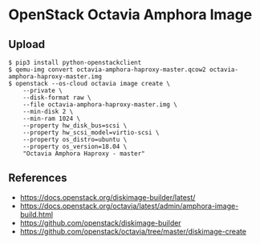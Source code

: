 # OpenStack Octavia Amphora Image

## Upload

```
$ pip3 install python-openstackclient
$ qemu-img convert octavia-amphora-haproxy-master.qcow2 octavia-amphora-haproxy-master.img
$ openstack --os-cloud octavia image create \
    --private \
    --disk-format raw \
    --file octavia-amphora-haproxy-master.img \
    --min-disk 2 \
    --min-ram 1024 \
    --property hw_disk_bus=scsi \
    --property hw_scsi_model=virtio-scsi \
    --property os_distro=ubuntu \
    --property os_version=18.04 \
    "Octavia Amphora Haproxy - master"
```

## References

* https://docs.openstack.org/diskimage-builder/latest/
* https://docs.openstack.org/octavia/latest/admin/amphora-image-build.html
* https://github.com/openstack/diskimage-builder
* https://github.com/openstack/octavia/tree/master/diskimage-create
